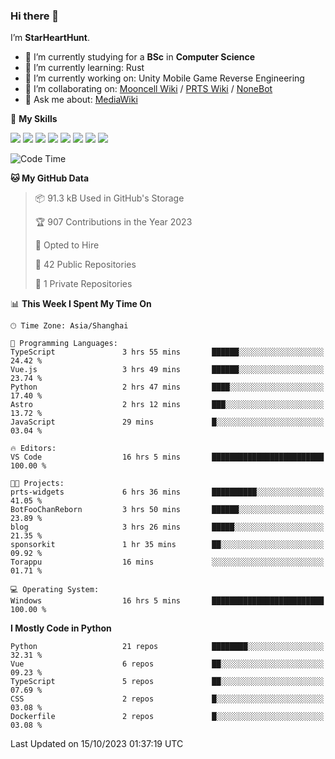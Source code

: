 ### Hi there 👋

I’m **StarHeartHunt**.

- 🏫 I’m currently studying for a **BSc** in **Computer Science**
- 🌱 I’m currently learning: Rust
- 🔭 I’m currently working on: Unity Mobile Game Reverse Engineering
- 👯 I’m collaborating on: [Mooncell Wiki](https://fgo.wiki/) / [PRTS Wiki](http://prts.wiki/) / [NoneBot](https://github.com/nonebot)
- 💬 Ask me about: [MediaWiki](https://www.mediawiki.org)

🌟 **My Skills**

![](https://img.shields.io/badge/-Python-3e74a2?style=flat-square&logo=Python&logoColor=fff)
![](https://img.shields.io/badge/-Node.js-339933?style=flat-square&logo=node.js&logoColor=fff)
![](https://img.shields.io/badge/-Vue-4fc08d?style=flat-square&logo=vue.js&logoColor=fff)
![](https://img.shields.io/badge/-React-2d98ce?style=flat-square&logo=React&logoColor=fff)
![](https://img.shields.io/badge/-TypeScript-3178C6?style=flat-square&logo=TypeScript&logoColor=fff)
![](https://img.shields.io/badge/-Docker-2496ED?style=flat-square&logo=Docker&logoColor=fff)
![](https://img.shields.io/badge/-Linux-000000?style=flat-square&logo=Linux&logoColor=fff)
![](https://img.shields.io/badge/-Dotnet-512bd4?style=flat-square&logo=.net&logoColor=fff)

<!--START_SECTION:waka-->
![Code Time](http://img.shields.io/badge/Code%20Time-674%20hrs%2016%20mins-blue)

**🐱 My GitHub Data** 

> 📦 91.3 kB Used in GitHub's Storage 
 > 
> 🏆 907 Contributions in the Year 2023
 > 
> 💼 Opted to Hire
 > 
> 📜 42 Public Repositories 
 > 
> 🔑 1 Private Repositories 
 > 
📊 **This Week I Spent My Time On** 

```text
🕑︎ Time Zone: Asia/Shanghai

💬 Programming Languages: 
TypeScript               3 hrs 55 mins       ██████░░░░░░░░░░░░░░░░░░░   24.42 % 
Vue.js                   3 hrs 49 mins       ██████░░░░░░░░░░░░░░░░░░░   23.74 % 
Python                   2 hrs 47 mins       ████░░░░░░░░░░░░░░░░░░░░░   17.40 % 
Astro                    2 hrs 12 mins       ███░░░░░░░░░░░░░░░░░░░░░░   13.72 % 
JavaScript               29 mins             █░░░░░░░░░░░░░░░░░░░░░░░░   03.04 % 

🔥 Editors: 
VS Code                  16 hrs 5 mins       █████████████████████████   100.00 % 

🐱‍💻 Projects: 
prts-widgets             6 hrs 36 mins       ██████████░░░░░░░░░░░░░░░   41.05 % 
BotFooChanReborn         3 hrs 50 mins       ██████░░░░░░░░░░░░░░░░░░░   23.89 % 
blog                     3 hrs 26 mins       █████░░░░░░░░░░░░░░░░░░░░   21.35 % 
sponsorkit               1 hr 35 mins        ██░░░░░░░░░░░░░░░░░░░░░░░   09.92 % 
Torappu                  16 mins             ░░░░░░░░░░░░░░░░░░░░░░░░░   01.71 % 

💻 Operating System: 
Windows                  16 hrs 5 mins       █████████████████████████   100.00 % 
```

**I Mostly Code in Python** 

```text
Python                   21 repos            ████████░░░░░░░░░░░░░░░░░   32.31 % 
Vue                      6 repos             ██░░░░░░░░░░░░░░░░░░░░░░░   09.23 % 
TypeScript               5 repos             ██░░░░░░░░░░░░░░░░░░░░░░░   07.69 % 
CSS                      2 repos             █░░░░░░░░░░░░░░░░░░░░░░░░   03.08 % 
Dockerfile               2 repos             █░░░░░░░░░░░░░░░░░░░░░░░░   03.08 % 
```




 Last Updated on 15/10/2023 01:37:19 UTC
<!--END_SECTION:waka-->
